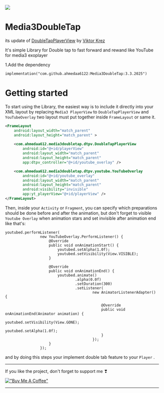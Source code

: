 [![](https://jitpack.io/v/ahmedaa6122/Media3DoubleTap.svg)](https://jitpack.io/#ahmedaa6122/Media3DoubleTap)

# Media3DoubleTap
its update of [DoubleTapPlayerView](https://github.com/vkay94/DoubleTapPlayerView) by [Viktor Krez](https://github.com/vkay94)

It's simple Library for Double tap to fast forward and rewand like YouTube for media3 exoplayer

1.Add the dependency 
```
implementation("com.github.ahmedaa6122:Media3DoubleTap:3.3.2025")
```
# Getting started

To start using the Library, the easiest way is to include it directly 
into your XML layout by replacing `Media3 PlayerView` to `DoubleTapPlayerView` and `YouTubeOverlay` two layout must put together inside `FrameLayout` or same it.

```xml
<FrameLayout
    android:layout_width="match_parent"
    android:layout_height="match_parent" >
    
    <com.ahmedaa612.media3doubletap.dtpv.DoubleTapPlayerView
        android:id="@+id/playerView"
        android:layout_width="match_parent"
        android:layout_height="match_parent"
        app:dtpv_controller="@+id/youtube_overlay" />

    <com.ahmedaa612.media3doubletap.dtpv.youtube.YouTubeOverlay
        android:id="@+id/youtube_overlay"
        android:layout_width="match_parent"
        android:layout_height="match_parent"
        android:visibility="invisible"
        app:yt_playerView="@+id/playerView" />
</FrameLayout>
```

Then, inside your `Activity` or `Fragment`, you can specify which preparations should be done
before and after the animation, but don't forget to visible `Youtube Overlay` when animation stars and set invisible after animation end like that's:
```
youtubed.performListener(
                new YouTubeOverlay.PerformListener() {
                    @Override
                    public void onAnimationStart() {
                        youtubed.setAlpha(1.0f);
                        youtubed.setVisibility(View.VISIBLE);
                    }

                    @Override
                    public void onAnimationEnd() {
                        youtubed.animate()
                                .alpha(0.0f)
                                .setDuration(300)
                                .setListener(
                                        new AnimatorListenerAdapter() {

                                            @Override
                                            public void onAnimationEnd(Animator animation) {
                                                youtubed.setVisibility(View.GONE);
                                                youtubed.setAlpha(1.0f);
                                            }
                                        });
                    }
                });
```
            

and by doing this steps your implement double tab feature to your `Player` .

___________________________________________________

If you like the project, don't forget to support me ❣ 

[!["Buy Me A Coffee"](https://www.buymeacoffee.com/assets/img/custom_images/orange_img.png)](https://www.buymeacoffee.com/aa6121627o)

___________________________________________________

